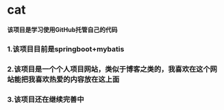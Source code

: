# cat
<b>该项目是学习使用GitHub托管自己的代码</b>
<h3>1.该项目目前是springboot+mybatis</h3>
<h3>2.该项目是一个个人项目网站，类似于博客之类的，我喜欢在这个网站能把我喜欢热爱的内容放在这上面</h3>
<h3>3.该项目还在继续完善中</h3>
